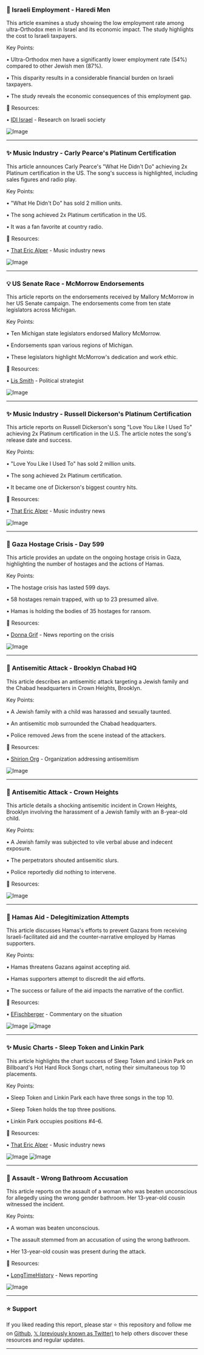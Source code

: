 ### 🤖 Israeli Employment - Haredi Men

This article examines a study showing the low employment rate among ultra-Orthodox men in Israel and its economic impact.  The study highlights the cost to Israeli taxpayers.

Key Points:

• Ultra-Orthodox men have a significantly lower employment rate (54%) compared to other Jewish men (87%).


• This disparity results in a considerable financial burden on Israeli taxpayers.


• The study reveals the economic consequences of this employment gap.


🔗 Resources:

• [IDI Israel](https://x.com/IDIisrael) - Research on Israeli society


![Image](https://pbs.twimg.com/media/Grd7FE8WcAA6IGC?format=jpg&name=small)


---
### ✨ Music Industry - Carly Pearce's Platinum Certification

This article announces Carly Pearce's "What He Didn't Do" achieving 2x Platinum certification in the US.  The song's success is highlighted, including sales figures and radio play.

Key Points:

• "What He Didn't Do" has sold 2 million units.


• The song achieved 2x Platinum certification in the US.


• It was a fan favorite at country radio.


🔗 Resources:

• [That Eric Alper](https://x.com/ThatEricAlper) - Music industry news


![Image](https://pbs.twimg.com/media/Gr9K5d0XwAAzPXo?format=jpg&name=small)


---
### 💡 US Senate Race - McMorrow Endorsements

This article reports on the endorsements received by Mallory McMorrow in her US Senate campaign.  The endorsements come from ten state legislators across Michigan.

Key Points:

• Ten Michigan state legislators endorsed Mallory McMorrow.


• Endorsements span various regions of Michigan.


•  These legislators highlight McMorrow's dedication and work ethic.


🔗 Resources:

• [Lis Smith](https://x.com/Lis_Smith) - Political strategist


![Image](https://pbs.twimg.com/media/Gr9JAv4XYAAJpg1?format=jpg&name=small)


---
### ✨ Music Industry - Russell Dickerson's Platinum Certification

This article reports on Russell Dickerson's song "Love You Like I Used To" achieving 2x Platinum certification in the U.S.  The article notes the song's release date and success.

Key Points:

• "Love You Like I Used To" has sold 2 million units.


• The song achieved 2x Platinum certification.


• It became one of Dickerson's biggest country hits.


🔗 Resources:

• [That Eric Alper](https://x.com/ThatEricAlper) - Music industry news


![Image](https://pbs.twimg.com/media/Gr9ECB3WEAACfcK?format=jpg&name=small)


---
### 🤖 Gaza Hostage Crisis - Day 599

This article provides an update on the ongoing hostage crisis in Gaza, highlighting the number of hostages and the actions of Hamas.

Key Points:

• The hostage crisis has lasted 599 days.


• 58 hostages remain trapped, with up to 23 presumed alive.


• Hamas is holding the bodies of 35 hostages for ransom.


🔗 Resources:

• [Donna Grif](https://x.com/Donna_Grif) - News reporting on the crisis


![Image](https://pbs.twimg.com/media/Gr7PIFrXIAI-5PB?format=jpg&name=small)


---
### 🤖 Antisemitic Attack - Brooklyn Chabad HQ

This article describes an antisemitic attack targeting a Jewish family and the Chabad headquarters in Crown Heights, Brooklyn.

Key Points:

• A Jewish family with a child was harassed and sexually taunted.


• An antisemitic mob surrounded the Chabad headquarters.


• Police removed Jews from the scene instead of the attackers.


🔗 Resources:

• [Shirion Org](https://x.com/ShirionOrg) - Organization addressing antisemitism


![Image](https://pbs.twimg.com/amplify_video_thumb/1927199459559055360/img/BUaC8L4trMzu1Ivr.jpg)


---
### 🤖 Antisemitic Attack - Crown Heights

This article details a shocking antisemitic incident in Crown Heights, Brooklyn involving the harassment of a Jewish family with an 8-year-old child.

Key Points:

• A Jewish family was subjected to vile verbal abuse and indecent exposure.


• The perpetrators shouted antisemitic slurs.


• Police reportedly did nothing to intervene.


🔗 Resources:


![Image](https://pbs.twimg.com/amplify_video_thumb/1927161701297795072/img/LchisrpW96I_h8gZ.jpg)


---
### 🤖 Hamas Aid - Delegitimization Attempts

This article discusses Hamas's efforts to prevent Gazans from receiving Israeli-facilitated aid and the counter-narrative employed by Hamas supporters.

Key Points:

• Hamas threatens Gazans against accepting aid.


• Hamas supporters attempt to discredit the aid efforts.


• The success or failure of the aid impacts the narrative of the conflict.


🔗 Resources:

• [EFischberger](https://x.com/EFischberger) - Commentary on the situation


![Image](https://pbs.twimg.com/media/Gr6xU4vWYAAuu4k?format=jpg&name=small)
![Image](https://pbs.twimg.com/media/Gr5X9zVXQAAzk-O?format=jpg&name=240x240)


---
### ✨ Music Charts - Sleep Token and Linkin Park

This article highlights the chart success of Sleep Token and Linkin Park on Billboard's Hot Hard Rock Songs chart, noting their simultaneous top 10 placements.

Key Points:

• Sleep Token and Linkin Park each have three songs in the top 10.


• Sleep Token holds the top three positions.


• Linkin Park occupies positions #4–6.


🔗 Resources:

• [That Eric Alper](https://x.com/ThatEricAlper) - Music industry news


![Image](https://pbs.twimg.com/media/Gr5854DWIAAN39r?format=jpg&name=small)
![Image](https://pbs.twimg.com/media/Gr585-cXsAAwnFT?format=jpg&name=small)


---
### 🤖 Assault - Wrong Bathroom Accusation

This article reports on the assault of a woman who was beaten unconscious for allegedly using the wrong gender bathroom.  Her 13-year-old cousin witnessed the incident.

Key Points:

• A woman was beaten unconscious.


• The assault stemmed from an accusation of using the wrong bathroom.


• Her 13-year-old cousin was present during the attack.


🔗 Resources:

• [LongTimeHistory](https://x.com/LongTimeHistory) - News reporting


![Image](https://pbs.twimg.com/amplify_video_thumb/1927044204913377281/img/0Iq03-dOFO8mG08k.jpg)


---

### ⭐️ Support

If you liked reading this report, please star ⭐️ this repository and follow me on [Github](https://github.com/Drix10), [𝕏 (previously known as Twitter)](https://x.com/DRIX_10_) to help others discover these resources and regular updates.

---